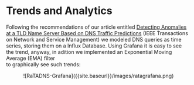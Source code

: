 # Trends and Analytics

Following the recommendations of our article entitled 
[Detecting Anomalies at a TLD Name Server Based on DNS Traffic Predictions](https://ieeexplore.ieee.org/document/9320589)
(IEEE Transactions on Network and Service Management) we modeled DNS queries as time series, storing them on a Influx Database.
Using Grafana it is easy to see the trend, anyway, in adition we implemented an Exponential Moving Average (EMA) filter  
to graphically see such trends:

<center>
![RaTADNS-Grafana]({{site.baseurl}}/images/ratagrafana.png)
</center>
